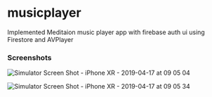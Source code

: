 # musicplayer

Implemented Meditaion music player app with firebase auth ui using Firestore and AVPlayer 

### Screenshots

![Simulator Screen Shot - iPhone XR - 2019-04-17 at 09 05 04](https://user-images.githubusercontent.com/37391704/56259564-18256700-60f1-11e9-8a17-83ea8fecdac1.png)


![Simulator Screen Shot - iPhone XR - 2019-04-17 at 09 05 34](https://user-images.githubusercontent.com/37391704/56259618-4a36c900-60f1-11e9-8806-d1f9ea68911a.png)



